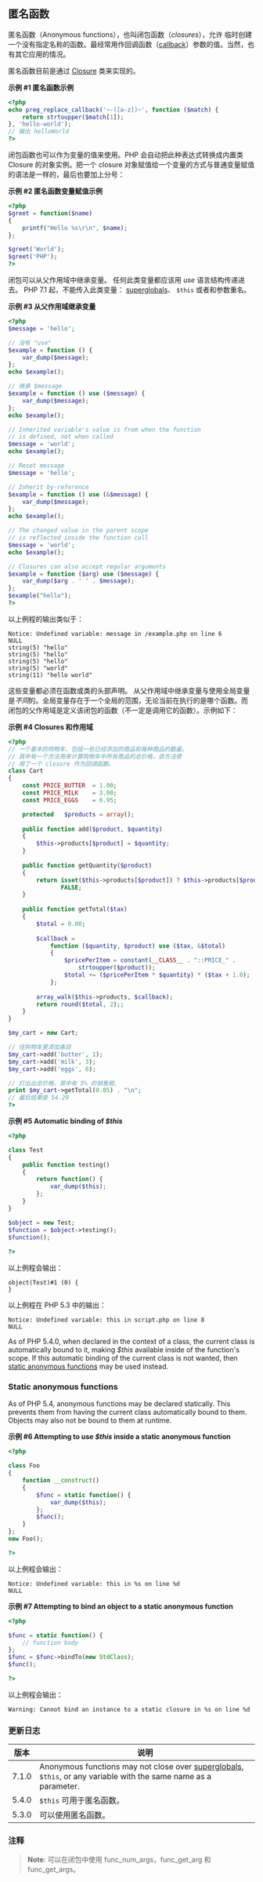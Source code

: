匿名函数
--------

匿名函数（Anonymous functions），也叫闭包函数（*closures*），允许
临时创建一个没有指定名称的函数。最经常用作回调函数（<a href="/language/pseudo-types.html#language.types.callback" class="link">callback</a>）参数的值。当然，也有其它应用的情况。

匿名函数目前是通过
<a href="/class/closure.html" class="link"><span class="classname">Closure</span></a>
类来实现的。

**示例 \#1 匿名函数示例**

``` php
<?php
echo preg_replace_callback('~-([a-z])~', function ($match) {
    return strtoupper($match[1]);
}, 'hello-world');
// 输出 helloWorld
?>
```

闭包函数也可以作为变量的值来使用。PHP 会自动把此种表达式转换成内置类
<span class="classname">Closure</span> 的对象实例。把一个 closure
对象赋值给一个变量的方式与普通变量赋值的语法是一样的，最后也要加上分号：

**示例 \#2 匿名函数变量赋值示例**

``` php
<?php
$greet = function($name)
{
    printf("Hello %s\r\n", $name);
};

$greet('World');
$greet('PHP');
?>
```

闭包可以从父作用域中继承变量。 任何此类变量都应该用 *use*
语言结构传递进去。 PHP 7.1 起，不能传入此类变量：
<a href="/language/variables/predefined.html" class="link">superglobals</a>、
`$this` 或者和参数重名。

**示例 \#3 从父作用域继承变量**

``` php
<?php
$message = 'hello';

// 没有 "use"
$example = function () {
    var_dump($message);
};
echo $example();

// 继承 $message
$example = function () use ($message) {
    var_dump($message);
};
echo $example();

// Inherited variable's value is from when the function
// is defined, not when called
$message = 'world';
echo $example();

// Reset message
$message = 'hello';

// Inherit by-reference
$example = function () use (&$message) {
    var_dump($message);
};
echo $example();

// The changed value in the parent scope
// is reflected inside the function call
$message = 'world';
echo $example();

// Closures can also accept regular arguments
$example = function ($arg) use ($message) {
    var_dump($arg . ' ' . $message);
};
$example("hello");
?>
```

以上例程的输出类似于：

    Notice: Undefined variable: message in /example.php on line 6
    NULL
    string(5) "hello"
    string(5) "hello"
    string(5) "hello"
    string(5) "world"
    string(11) "hello world"

这些变量都必须在函数或类的头部声明。
从父作用域中继承变量与使用全局变量是*不同*的。全局变量存在于一个全局的范围，无论当前在执行的是哪个函数。而
闭包的父作用域是定义该闭包的函数（不一定是调用它的函数）。示例如下：

**示例 \#4 Closures 和作用域**

``` php
<?php
// 一个基本的购物车，包括一些已经添加的商品和每种商品的数量。
// 其中有一个方法用来计算购物车中所有商品的总价格，该方法使
// 用了一个 closure 作为回调函数。
class Cart
{
    const PRICE_BUTTER  = 1.00;
    const PRICE_MILK    = 3.00;
    const PRICE_EGGS    = 6.95;

    protected   $products = array();
    
    public function add($product, $quantity)
    {
        $this->products[$product] = $quantity;
    }
    
    public function getQuantity($product)
    {
        return isset($this->products[$product]) ? $this->products[$product] :
               FALSE;
    }
    
    public function getTotal($tax)
    {
        $total = 0.00;
        
        $callback =
            function ($quantity, $product) use ($tax, &$total)
            {
                $pricePerItem = constant(__CLASS__ . "::PRICE_" .
                    strtoupper($product));
                $total += ($pricePerItem * $quantity) * ($tax + 1.0);
            };
        
        array_walk($this->products, $callback);
        return round($total, 2);;
    }
}

$my_cart = new Cart;

// 往购物车里添加条目
$my_cart->add('butter', 1);
$my_cart->add('milk', 3);
$my_cart->add('eggs', 6);

// 打出出总价格，其中有 5% 的销售税.
print $my_cart->getTotal(0.05) . "\n";
// 最后结果是 54.29
?>
```

**示例 \#5 Automatic binding of *$this***

``` php
<?php

class Test
{
    public function testing()
    {
        return function() {
            var_dump($this);
        };
    }
}

$object = new Test;
$function = $object->testing();
$function();
    
?>
```

以上例程会输出：

    object(Test)#1 (0) {
    }

以上例程在 PHP 5.3 中的输出：

    Notice: Undefined variable: this in script.php on line 8
    NULL

As of PHP 5.4.0, when declared in the context of a class, the current
class is automatically bound to it, making *$this* available inside of
the function's scope. If this automatic binding of the current class is
not wanted, then
<a href="/functions/anonymous.html#functions.anonymous-functions.static" class="link">static anonymous functions</a>
may be used instead.

### Static anonymous functions

As of PHP 5.4, anonymous functions may be declared statically. This
prevents them from having the current class automatically bound to them.
Objects may also not be bound to them at runtime.

**示例 \#6 Attempting to use *$this* inside a static anonymous
function**

``` php
<?php

class Foo
{
    function __construct()
    {
        $func = static function() {
            var_dump($this);
        };
        $func();
    }
};
new Foo();

?>
```

以上例程会输出：

    Notice: Undefined variable: this in %s on line %d
    NULL

**示例 \#7 Attempting to bind an object to a static anonymous function**

``` php
<?php

$func = static function() {
    // function body
};
$func = $func->bindTo(new StdClass);
$func();

?>
```

以上例程会输出：

    Warning: Cannot bind an instance to a static closure in %s on line %d

### 更新日志

| 版本  | 说明                                                                                                                                                                            |
|-------|---------------------------------------------------------------------------------------------------------------------------------------------------------------------------------|
| 7.1.0 | Anonymous functions may not close over <a href="/language/variables/predefined.html" class="link">superglobals</a>, `$this`, or any variable with the same name as a parameter. |
| 5.4.0 | `$this` 可用于匿名函数。                                                                                                                                                        |
| 5.3.0 | 可以使用匿名函数。                                                                                                                                                              |

### 注释

> **Note**: <span class="simpara"> 可以在闭包中使用 <span
> class="function">func\_num\_args</span>，<span
> class="function">func\_get\_arg</span> 和 <span
> class="function">func\_get\_args</span>。 </span>
